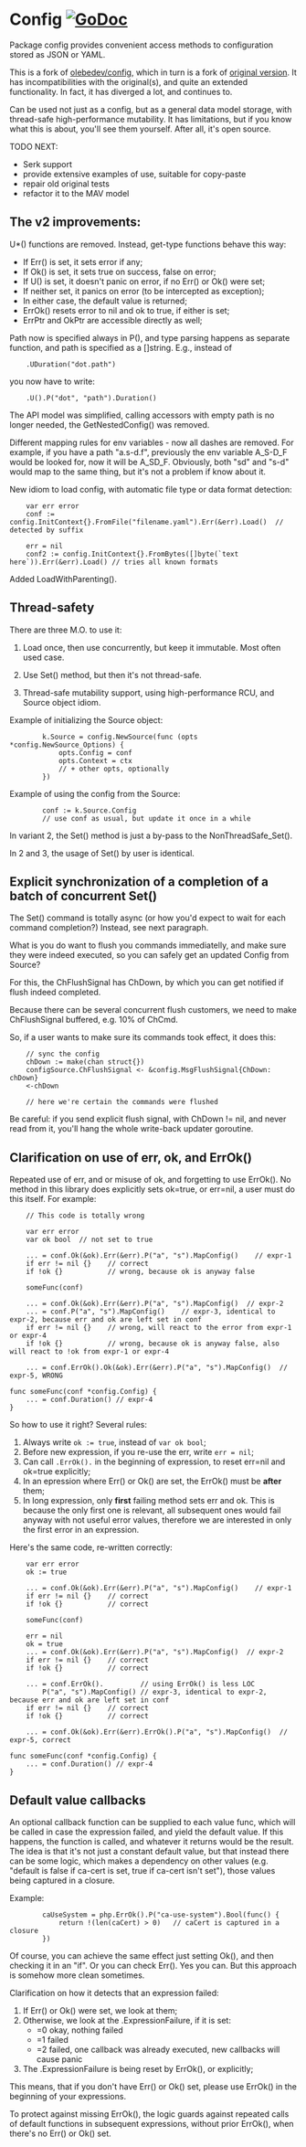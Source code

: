 # Config [![GoDoc](https://godoc.org/github.com/rusriver/config?status.png)](https://godoc.org/github.com/rusriver/config)

Package config provides convenient access methods to configuration
stored as JSON or YAML.

This is a fork of [olebedev/config](https://github.com/olebedev/config),
which in turn is a fork of [original version](https://github.com/moraes/config).
It has incompatibilities with the original(s), and quite an extended functionality.
In fact, it has diverged a lot, and continues to.

Can be used not just as a config, but as a general data model storage, with
thread-safe high-performance mutability. It has limitations, but if you know
what this is about, you'll see them yourself. After all, it's open source.

TODO NEXT:

- Serk support
- provide extensive examples of use, suitable for copy-paste
- repair old original tests
- refactor it to the MAV model

## The v2 improvements:

U*() functions are removed. Instead, get-type functions behave this way:

- If Err() is set, it sets error if any;
- If Ok() is set, it sets true on success, false on error;
- If U() is set, it doesn't panic on error, if no Err() or Ok() were set;
- If neither set, it panics on error (to be intercepted as exception);
- In either case, the default value is returned;
- ErrOk() resets error to nil and ok to true, if either is set;
- ErrPtr and OkPtr are accessible directly as well;

Path now is specified always in P(), and type parsing happens as separate function,
and path is specified as a []string. E.g., instead of

```
    .UDuration("dot.path")
```

you now have to write:

```
    .U().P("dot", "path").Duration()
```

The API model was simplified, calling accessors with empty path is no longer needed,
the GetNestedConfig() was removed.

Different mapping rules for env variables - now all dashes are removed. For example,
if you have a path "a.s-d.f", previously the env variable A_S-D_F would be looked for,
now it will be A_SD_F. Obviously, both "sd" and "s-d" would map to the same thing,
but it's not a problem if know about it.

New idiom to load config, with automatic file type or data format detection:

```
    var err error
    conf := config.InitContext{}.FromFile("filename.yaml").Err(&err).Load()  // detected by suffix

    err = nil
    conf2 := config.InitContext{}.FromBytes([]byte(`text here`)).Err(&err).Load() // tries all known formats
```

Added LoadWithParenting().

## Thread-safety

There are three M.O. to use it:

1) Load once, then use concurrently, but keep it immutable. Most often used case.

2) Use Set() method, but then it's not thread-safe.

3) Thread-safe mutability support, using high-performance RCU, and Source object idiom.

Example of initializing the Source object:

```
        k.Source = config.NewSource(func (opts *config.NewSource_Options) {
            opts.Config = conf
            opts.Context = ctx
            // + other opts, optionally
        })
```

Example of using the config from the Source:

```
        conf := k.Source.Config
        // use conf as usual, but update it once in a while
```

In variant 2, the Set() method is just a by-pass to the NonThreadSafe_Set().

In 2 and 3, the usage of Set() by user is identical.

## Explicit synchronization of a completion of a batch of concurrent Set()

The Set() command is totally async (or how you'd expect to wait for each command completion?)
Instead, see next paragraph.
        
What is you do want to flush you commands immediatelly, and make sure they were indeed
executed, so you can safely get an updated Config from Source?

For this, the ChFlushSignal has ChDown, by which you can get notified if flush indeed
completed.

Because there can be several concurrent flush customers, we need to make ChFlushSignal
buffered, e.g. 10% of ChCmd.

So, if a user wants to make sure its commands took effect, it does this:

```
	// sync the config
	chDown := make(chan struct{})
	configSource.ChFlushSignal <- &config.MsgFlushSignal{ChDown: chDown}
	<-chDown
	
	// here we're certain the commands were flushed
```

Be careful: if you send explicit flush signal, with ChDown != nil, and never read from it,
you'll hang the whole write-back updater goroutine.

## Clarification on use of err, ok, and ErrOk()

Repeated use of err, and or misuse of ok, and forgetting to use ErrOk(). No method in this
library does explicitly sets ok=true, or err=nil, a user must do this itself. For example:

```
    // This code is totally wrong

    var err error
    var ok bool  // not set to true

    ... = conf.Ok(&ok).Err(&err).P("a", "s").MapConfig()    // expr-1
    if err != nil {}    // correct
    if !ok {}           // wrong, because ok is anyway false

    someFunc(conf)

    ... = conf.Ok(&ok).Err(&err).P("a", "s").MapConfig()  // expr-2
    ... = conf.P("a", "s").MapConfig()    // expr-3, identical to expr-2, because err and ok are left set in conf
    if err != nil {}    // wrong, will react to the error from expr-1 or expr-4
    if !ok {}           // wrong, because ok is anyway false, also will react to !ok from expr-1 or expr-4

    ... = conf.ErrOk().Ok(&ok).Err(&err).P("a", "s").MapConfig()  // expr-5, WRONG

func someFunc(conf *config.Config) {
    ... = conf.Duration() // expr-4
}
```

So how to use it right? Several rules:

1) Always write `ok := true`, instead of `var ok bool`;
2) Before new expression, if you re-use the err, write `err = nil`;
3) Can call `.ErrOk().` in the beginning of expression, to reset err=nil and ok=true explicitly;
4) In an epression where Err() or Ok() are set, the ErrOk() must be __after__ them;
5) In long expression, only __first__ failing method sets err and ok. This is because the only first one is relevant, all subsequent ones would fail anyway with not useful error values, therefore we are interested in only the first error in an expression.

Here's the same code, re-written correctly:

```
    var err error
    ok := true

    ... = conf.Ok(&ok).Err(&err).P("a", "s").MapConfig()    // expr-1
    if err != nil {}    // correct
    if !ok {}           // correct

    someFunc(conf)

    err = nil
    ok = true
    ... = conf.Ok(&ok).Err(&err).P("a", "s").MapConfig()  // expr-2
    if err != nil {}    // correct
    if !ok {}           // correct

    ... = conf.ErrOk().         // using ErrOk() is less LOC
        P("a", "s").MapConfig() // expr-3, identical to expr-2, because err and ok are left set in conf
    if err != nil {}    // correct
    if !ok {}           // correct

    ... = conf.Ok(&ok).Err(&err).ErrOk().P("a", "s").MapConfig()  // expr-5, correct

func someFunc(conf *config.Config) {
    ... = conf.Duration() // expr-4
}
```

## Default value callbacks

An optional callback function can be supplied to each value func, which will
be called in case the expression failed, and yield the default value. If this happens,
the function is called, and whatever it returns would be the result. The idea is that it's
not just a constant default value, but that instead there can be some logic, which makes a
dependency on other values (e.g. "default is false if ca-cert is set, true if ca-cert
isn't set"), those values being captured in a closure.

Example:

```
        caUseSystem = php.ErrOk().P("ca-use-system").Bool(func() {
            return !(len(caCert) > 0)   // caCert is captured in a closure
        })
```

Of course, you can achieve the same effect just setting Ok(), and then checking
it in an "if". Or you can check Err(). Yes you can. But this approach is somehow more
clean sometimes.

Clarification on how it detects that an expression failed:

1) If Err() or Ok() were set, we look at them;
2) Otherwise, we look at the .ExpressionFailure, if it is set:
   * =0    okay, nothing failed
   * =1    failed
   * =2    failed, one callback was already executed, new callbacks will cause panic
3) The .ExpressionFailure is being reset by ErrOk(), or explicitly;

This means, that if you don't have Err() or Ok() set, please use ErrOk()
in the beginning of your expressions.

To protect against missing ErrOk(), the logic guards against repeated calls
of default functions in subsequent expressions, without prior ErrOk(), when
there's no Err() or Ok() set.

